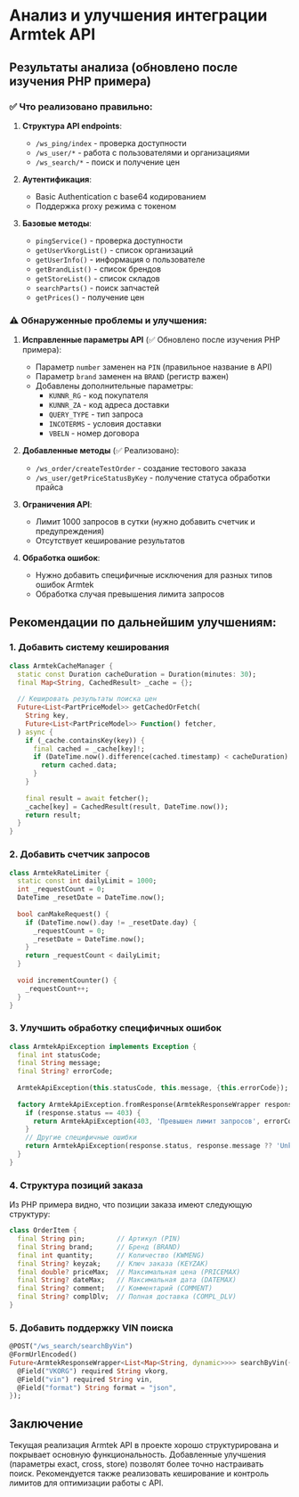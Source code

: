 # Анализ и улучшения интеграции Armtek API

## Результаты анализа (обновлено после изучения PHP примера)

### ✅ Что реализовано правильно:

1. **Структура API endpoints**:
   - `/ws_ping/index` - проверка доступности
   - `/ws_user/*` - работа с пользователями и организациями
   - `/ws_search/*` - поиск и получение цен

2. **Аутентификация**: 
   - Basic Authentication с base64 кодированием
   - Поддержка proxy режима с токеном

3. **Базовые методы**:
   - `pingService()` - проверка доступности
   - `getUserVkorgList()` - список организаций
   - `getUserInfo()` - информация о пользователе
   - `getBrandList()` - список брендов
   - `getStoreList()` - список складов
   - `searchParts()` - поиск запчастей
   - `getPrices()` - получение цен

### ⚠️ Обнаруженные проблемы и улучшения:

1. **Исправленные параметры API** (✅ Обновлено после изучения PHP примера):
   - Параметр `number` заменен на `PIN` (правильное название в API)
   - Параметр `brand` заменен на `BRAND` (регистр важен)
   - Добавлены дополнительные параметры:
     - `KUNNR_RG` - код покупателя
     - `KUNNR_ZA` - код адреса доставки
     - `QUERY_TYPE` - тип запроса
     - `INCOTERMS` - условия доставки
     - `VBELN` - номер договора

2. **Добавленные методы** (✅ Реализовано):
   - `/ws_order/createTestOrder` - создание тестового заказа
   - `/ws_user/getPriceStatusByKey` - получение статуса обработки прайса

2. **Ограничения API**:
   - Лимит 1000 запросов в сутки (нужно добавить счетчик и предупреждения)
   - Отсутствует кеширование результатов

3. **Обработка ошибок**:
   - Нужно добавить специфичные исключения для разных типов ошибок Armtek
   - Обработка случая превышения лимита запросов

## Рекомендации по дальнейшим улучшениям:

### 1. Добавить систему кеширования
```dart
class ArmtekCacheManager {
  static const Duration cacheDuration = Duration(minutes: 30);
  final Map<String, CachedResult> _cache = {};
  
  // Кешировать результаты поиска цен
  Future<List<PartPriceModel>> getCachedOrFetch(
    String key,
    Future<List<PartPriceModel>> Function() fetcher,
  ) async {
    if (_cache.containsKey(key)) {
      final cached = _cache[key]!;
      if (DateTime.now().difference(cached.timestamp) < cacheDuration) {
        return cached.data;
      }
    }
    
    final result = await fetcher();
    _cache[key] = CachedResult(result, DateTime.now());
    return result;
  }
}
```

### 2. Добавить счетчик запросов
```dart
class ArmtekRateLimiter {
  static const int dailyLimit = 1000;
  int _requestCount = 0;
  DateTime _resetDate = DateTime.now();
  
  bool canMakeRequest() {
    if (DateTime.now().day != _resetDate.day) {
      _requestCount = 0;
      _resetDate = DateTime.now();
    }
    return _requestCount < dailyLimit;
  }
  
  void incrementCounter() {
    _requestCount++;
  }
}
```

### 3. Улучшить обработку специфичных ошибок
```dart
class ArmtekApiException implements Exception {
  final int statusCode;
  final String message;
  final String? errorCode;
  
  ArmtekApiException(this.statusCode, this.message, {this.errorCode});
  
  factory ArmtekApiException.fromResponse(ArmtekResponseWrapper response) {
    if (response.status == 403) {
      return ArmtekApiException(403, 'Превышен лимит запросов', errorCode: 'RATE_LIMIT');
    }
    // Другие специфичные ошибки
    return ArmtekApiException(response.status, response.message ?? 'Unknown error');
  }
}
```

### 4. Структура позиций заказа
Из PHP примера видно, что позиции заказа имеют следующую структуру:
```dart
class OrderItem {
  final String pin;        // Артикул (PIN)
  final String brand;      // Бренд (BRAND)
  final int quantity;      // Количество (KWMENG)
  final String? keyzak;    // Ключ заказа (KEYZAK)
  final double? priceMax;  // Максимальная цена (PRICEMAX)
  final String? dateMax;   // Максимальная дата (DATEMAX)
  final String? comment;   // Комментарий (COMMENT)
  final String? complDlv;  // Полная доставка (COMPL_DLV)
}
```

### 5. Добавить поддержку VIN поиска
```dart
@POST("/ws_search/searchByVin")
@FormUrlEncoded()
Future<ArmtekResponseWrapper<List<Map<String, dynamic>>>> searchByVin({
  @Field("VKORG") required String vkorg,
  @Field("vin") required String vin,
  @Field("format") String format = "json",
});
```

## Заключение

Текущая реализация Armtek API в проекте хорошо структурирована и покрывает основную функциональность. Добавленные улучшения (параметры exact, cross, store) позволят более точно настраивать поиск. Рекомендуется также реализовать кеширование и контроль лимитов для оптимизации работы с API.